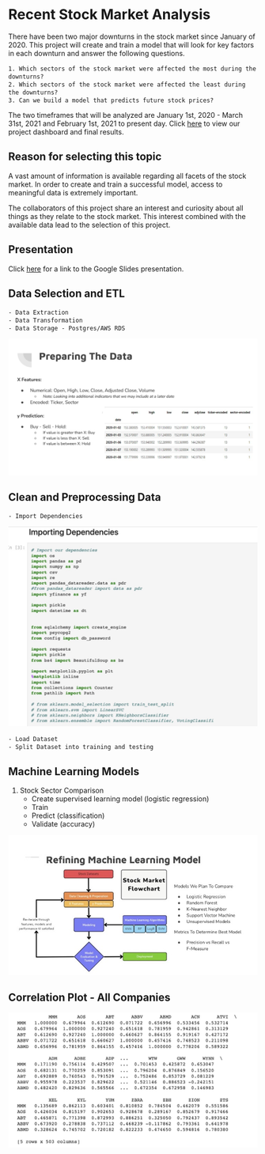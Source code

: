 # Recent Stock Market Analysis

There have been two major downturns in the stock market since January of 2020.  This project will create and train a model that will look for key factors in each downturn and answer the following questions. 

    1. Which sectors of the stock market were affected the most during the downturns?  
    2. Which sectors of the stock market were affected the least during the downturns? 
    3. Can we build a model that predicts future stock prices?

 The two timeframes that will be analyzed are January 1st, 2020 - March 31st, 2021 and February 1st, 2021 to present day.  Click [here](https://datastudio.google.com/u/0/reporting/3839631d-25c2-4c34-ae4e-b9892ab8318c/page/ZaJyC) to view our project dashboard and final results.  

## Reason for selecting this topic

A vast amount of information is available regarding all facets of the stock market.  In order to create and train a successful model, access to meaningful data is extremely important.  

The collaborators of this project share an interest and curiosity about all things as they relate to the stock market.  This interest combined with the available data lead to the selection of this project.  


## Presentation

Click [here](https://docs.google.com/presentation/d/1LjcrpeH6ecapKAlXiK4k5eG0fN_msCrwEcSfes1-bZw/edit#slide=id.p) for a link to the Google Slides presentation.

## Data Selection and ETL
    - Data Extraction
    - Data Transformation
    - Data Storage - Postgres/AWS RDS

![](Images/Preparing%20the%20Data%20Screenshot.png)

## Clean and Preprocessing Data
    - Import Dependencies

![](Images/Importing%20Dependencies.jpeg)   


    - Load Dataset
    - Split Dataset into training and testing

## Machine Learning Models

1. Stock Sector Comparison
    - Create supervised learning model (logistic regression)
    - Train
    - Predict (classification)
    - Validate (accuracy)

![](Images/Refining%20Machine%20Learning%20Model%20Graphic.jpg)    


## Correlation Plot - All Companies

![](Images/Correlation%20Plot%20-%20All%20Companies.jpg)






